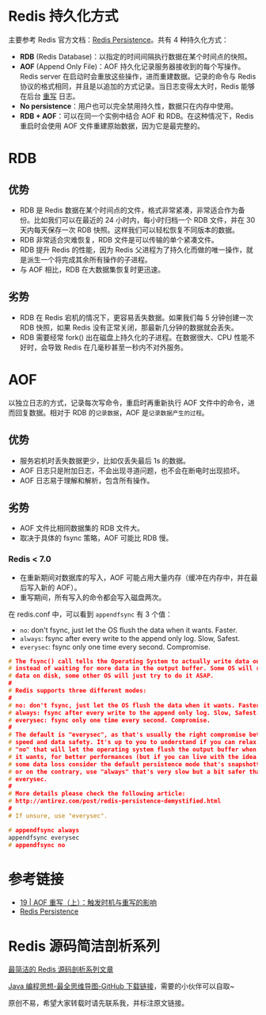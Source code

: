 
# Redis 持久化方式

主要参考 Redis 官方文档：[Redis Persistence](https://redis.io/topics/persistence)。共有 4 种持久化方式：

- **RDB** (Redis Database)：以指定的时间间隔执行数据在某个时间点的快照。
- **AOF** (Append Only File)：AOF 持久化记录服务器接收到的每个写操作。Redis server 在启动时会重放这些操作，进而重建数据。记录的命令与 Redis 协议的格式相同，并且是以追加的方式记录。当日志变得太大时，Redis 能够在后台 [重写](https://redis.io/topics/persistence#log-rewriting) 日志。
- **No persistence**：用户也可以完全禁用持久性，数据只在内存中使用。
- **RDB + AOF**：可以在同一个实例中结合 AOF 和 RDB。在这种情况下，Redis 重启时会使用 AOF 文件重建原始数据，因为它是最完整的。

# RDB

## 优势

- RDB 是 Redis 数据在某个时间点的文件，格式非常紧凑，非常适合作为备份。比如我们可以在最近的 24 小时内，每小时归档一个 RDB 文件，并在 30 天内每天保存一次 RDB 快照。这样我们可以轻松恢复不同版本的数据。
- RDB 非常适合灾难恢复，RDB 文件是可以传输的单个紧凑文件。
- RDB 提升 Redis 的性能，因为 Redis 父进程为了持久化而做的唯一操作，就是派生一个将完成其余所有操作的子进程。
- 与 AOF 相比，RDB 在大数据集恢复时更迅速。

## 劣势

- RDB 在 Redis 宕机的情况下，更容易丢失数据。如果我们每 5 分钟创建一次 RDB 快照，如果 Redis 没有正常关闭，那最新几分钟的数据就会丢失。
- RDB 需要经常 fork() 出在磁盘上持久化的子进程。在数据很大、CPU 性能不好时，会导致 Redis 在几毫秒甚至一秒内不对外服务。

# AOF

以独立日志的方式，记录每次写命令，重启时再重新执行 AOF 文件中的命令，进而回复数据。相对于 RDB 的`记录数据`，AOF 是`记录数据产生的过程`。

## 优势

- 服务宕机时丢失数据更少，比如仅丢失最后 1s 的数据。
- AOF 日志只是附加日志，不会出现寻道问题，也不会在断电时出现损坏。
- AOF 日志易于理解和解析，包含所有操作。

## 劣势

- AOF 文件比相同数据集的 RDB 文件大。
- 取决于具体的 fsync 策略，AOF 可能比 RDB 慢。

### Redis < 7.0

- 在重新期间对数据库的写入，AOF 可能占用大量内存（缓冲在内存中，并在最后写入新的 AOF）。
- 重写期间，所有写入的命令都会写入磁盘两次。

在 redis.conf 中，可以看到 `appendfsync` 有 3 个值：

- `no`: don't fsync, just let the OS flush the data when it wants. Faster.
- `always`: fsync after every write to the append only log. Slow, Safest.
- `everysec`: fsync only one time every second. Compromise.

```c
# The fsync() call tells the Operating System to actually write data on disk
# instead of waiting for more data in the output buffer. Some OS will really flush
# data on disk, some other OS will just try to do it ASAP.
#
# Redis supports three different modes:
#
# no: don't fsync, just let the OS flush the data when it wants. Faster.
# always: fsync after every write to the append only log. Slow, Safest.
# everysec: fsync only one time every second. Compromise.
#
# The default is "everysec", as that's usually the right compromise between
# speed and data safety. It's up to you to understand if you can relax this to
# "no" that will let the operating system flush the output buffer when
# it wants, for better performances (but if you can live with the idea of
# some data loss consider the default persistence mode that's snapshotting),
# or on the contrary, use "always" that's very slow but a bit safer than
# everysec.
#
# More details please check the following article:
# http://antirez.com/post/redis-persistence-demystified.html
#
# If unsure, use "everysec".

# appendfsync always
appendfsync everysec
# appendfsync no
```

# 参考链接

- [19 | AOF 重写（上）：触发时机与重写的影响](https://time.geekbang.org/column/article/416264)
- [Redis Persistence](https://redis.io/topics/persistence)

# Redis 源码简洁剖析系列

[最简洁的 Redis 源码剖析系列文章](https://github.com/LjyYano/Thinking_in_Java_MindMapping/blob/master/2021-11-17%20Redis%20%E6%BA%90%E7%A0%81%E7%AE%80%E6%B4%81%E5%89%96%E6%9E%90%2001%20-%20%E7%8E%AF%E5%A2%83%E9%85%8D%E7%BD%AE.md)

[Java 编程思想-最全思维导图-GitHub 下载链接](https://github.com/LjyYano/Thinking_in_Java_MindMapping)，需要的小伙伴可以自取~

原创不易，希望大家转载时请先联系我，并标注原文链接。